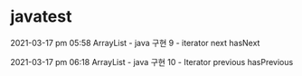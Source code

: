 # javatest
2021-03-17 pm 05:58	ArrayList - java 구현 9 - iterator next hasNext

2021-03-17 pm 06:18	ArrayList - java 구현 10 - Iterator previous hasPrevious


